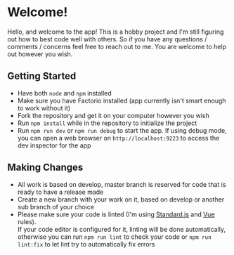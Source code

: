 # Welcome!

Hello, and welcome to the app! This is a hobby project and I'm still figuring out how to best code well with others. So if you have any questions / comments / concerns feel free to reach out to me. You are welcome to help out however you wish.

## Getting Started
- Have both `node` and `npm` installed
- Make sure you have Factorio installed (app currently isn't smart enough to work without it)
- Fork the repository and get it on your computer however you wish
- Run `npm install` while in the repository to initialize the project
- Run `npm run dev` or `npm run debug` to start the app. If using debug mode, you can open a web browser on `http://localhost:9223` to access the dev inspector for the app

## Making Changes
- All work is based on develop, master branch is reserved for code that is ready to have a release made
- Create a new branch with your work on it, based on develop or another sub branch of your choice
- Please make sure your code is linted (I'm using [Standard.js](https://standardjs.com/) and [Vue](https://vuejs.github.io/eslint-plugin-vue/) rules).  
If your code editor is configured for it, linting will be done automatically, otherwise you can run `npm run lint` to check your code or `npm run lint:fix` to let lint try to automatically fix errors